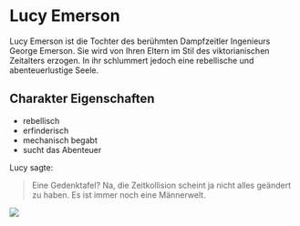 # Lucy Emerson

Lucy Emerson ist die Tochter des berühmten Dampfzeitler Ingenieurs George Emerson.
Sie wird von Ihren Eltern im Stil des viktorianischen Zeitalters erzogen.
In ihr schlummert jedoch eine rebellische und abenteuerlustige Seele.

## Charakter Eigenschaften
* rebellisch
* erfinderisch
* mechanisch begabt
* sucht das Abenteuer

Lucy sagte:
> Eine Gedenktafel?
> Na, die Zeitkollision scheint ja nicht alles geändert zu haben.
> Es ist immer noch eine Männerwelt.

<img src="https://m.media-amazon.com/images/S/aplus-media/vc/92aa372c-dd58-4666-8eba-86c901494320.JPG"/>
